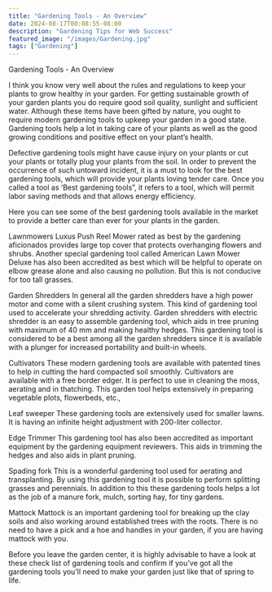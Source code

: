 ```yaml
---
title: "Gardening Tools - An Overview"
date: 2024-08-17T00:08:55-08:00
description: "Gardening Tips for Web Success"
featured_image: "/images/Gardening.jpg"
tags: ["Gardening"]
---
```


Gardening Tools - An Overview

I think you know very well about the rules and regulations to keep your plants to grow healthy in your garden. For getting sustainable growth of your garden plants you do require good soil quality, sunlight and sufficient water. Although these items have been gifted by nature, you ought to require modern gardening tools to upkeep your garden in a good state. Gardening tools help a lot in taking care of your plants as well as the good growing conditions and positive effect on your plant’s health.

Defective gardening tools might have cause injury on your plants or cut your plants or totally plug your plants from the soil. In order to prevent the occurrence of such untoward incident, it is a must to look for the best gardening tools, which will provide your plants loving tender care. Once you called a tool as ‘Best gardening tools”, it refers to a tool, which will permit labor saving methods and that allows energy efficiency. 

Here you can see some of the best gardening tools available in the market to provide a better care than ever for your plants in the garden.

Lawnmowers
Luxus Push Reel Mower rated as best by the gardening aficionados provides large top cover that protects overhanging flowers and shrubs. Another special gardening tool called American Lawn Mower Deluxe has also been accredited as best which will be helpful to operate on elbow grease alone and also causing no pollution. But this is not conducive for too tall grasses.

Garden Shredders
In general all the garden shredders have a high power motor and come with a silent crushing system. This kind of gardening tool used to accelerate your shredding activity.
Garden shredders with electric shredder is an easy to assemble gardening tool, which aids in tree pruning with maximum of 40 mm and making healthy hedges. This gardening tool is considered to be a best among all the garden shredders since it is available with a plunger for increased portability and built-in wheels.

Cultivators
These modern gardening tools are available with patented tines to help in cutting the hard compacted soil smoothly. Cultivators are available with a free border edger. It is perfect to use in cleaning the moss, aerating and in thatching. This garden tool helps extensively in preparing vegetable plots, flowerbeds, etc.,

Leaf sweeper
These gardening tools are extensively used for smaller lawns. It is having an infinite height adjustment with 200-liter collector. 

Edge Trimmer
This gardening tool has also been accredited as important equipment by the gardening equipment reviewers. This aids in trimming the hedges and also aids in plant pruning.

Spading fork
This is a wonderful gardening tool used for aerating and transplanting.  By using this gardening tool it is possible to perform splitting grasses and perennials. In addition to this these gardening tools helps a lot as the job of a manure fork, mulch, sorting hay, for tiny gardens.

Mattock
Mattock is an important gardening tool for breaking up the clay soils and also working around established trees with the roots. There is no need to have a pick and a hoe and handles in your garden, if you are having mattock with you. 

Before you leave the garden center, it is highly advisable to have a look at these check list of gardening tools and confirm if you’ve got all the gardening tools you’ll need to make your garden just like that of spring to life.



